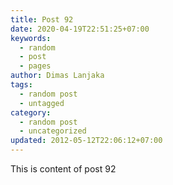 ```yaml
---
title: Post 92
date: 2020-04-19T22:51:25+07:00
keywords:
  - random
  - post
  - pages
author: Dimas Lanjaka
tags:
  - random post
  - untagged
category:
  - random post
  - uncategorized
updated: 2012-05-12T22:06:12+07:00
---
```

This is content of post 92